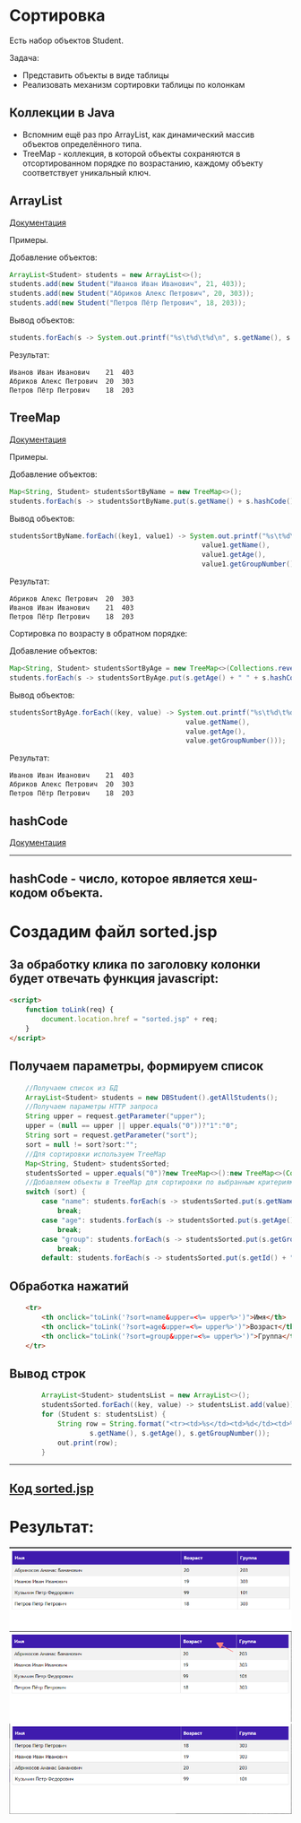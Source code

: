 # Сортировка

Есть набор объектов Student. 

Задача:
* Представить объекты в виде таблицы
* Реализовать механизм сортировки таблицы по колонкам

## Коллекции в Java

* Вспомним ещё раз про ArrayList, как динамический массив объектов определённого типа.
* TreeMap - коллекция, в которой объекты сохраняются в отсортированном порядке по возрастанию, каждому объекту соответствует уникальный ключ.

## ArrayList
[Документация](https://docs.oracle.com/javase/7/docs/api/java/util/ArrayList.html)

Примеры.

Добавление объектов:
```Java
ArrayList<Student> students = new ArrayList<>();
students.add(new Student("Иванов Иван Иванович", 21, 403));
students.add(new Student("Абриков Алекс Петрович", 20, 303));
students.add(new Student("Петров Пётр Петрович", 18, 203));
```

Вывод объектов:

```Java
students.forEach(s -> System.out.printf("%s\t%d\t%d\n", s.getName(), s.getAge(), s.getGroupNumber()));
```
Результат:

```
Иванов Иван Иванович	21	403
Абриков Алекс Петрович	20	303
Петров Пётр Петрович	18	203
```

## TreeMap
[Документация](https://docs.oracle.com/javase/7/docs/api/java/util/TreeMap.html)

Примеры.

Добавление объектов:
```Java
Map<String, Student> studentsSortByName = new TreeMap<>();
students.forEach(s -> studentsSortByName.put(s.getName() + s.hashCode(), s));
```

Вывод объектов:

```Java
studentsSortByName.forEach((key1, value1) -> System.out.printf("%s\t%d\t%d\n",
                                                value1.getName(),
                                                value1.getAge(),
                                                value1.getGroupNumber()));
```
Результат:

```
Абриков Алекс Петрович	20	303
Иванов Иван Иванович	21	403
Петров Пётр Петрович	18	203
```

Сортировка по возрасту в обратном порядке:

Добавление объектов:
```Java
Map<String, Student> studentsSortByAge = new TreeMap<>(Collections.reverseOrder());
students.forEach(s -> studentsSortByAge.put(s.getAge() + " " + s.hashCode(), s));
```

Вывод объектов:

```Java
studentsSortByAge.forEach((key, value) -> System.out.printf("%s\t%d\t%d\n",
                                            value.getName(),
                                            value.getAge(),
                                            value.getGroupNumber()));
```

Результат:

```
Иванов Иван Иванович	21	403
Абриков Алекс Петрович	20	303
Петров Пётр Петрович	18	203
```

## hashCode
[Документация](https://docs.oracle.com/javase/7/docs/api/java/lang/Object.html#hashCode())

---
hashCode - число, которое является хеш-кодом объекта.
---
# Создадим файл sorted.jsp

## За обработку клика по заголовку колонки будет отвечать функция javascript:

```HTML
<script>
    function toLink(req) {
        document.location.href = "sorted.jsp" + req;
    }
</script>
```

## Получаем параметры, формируем список
```Java
    //Получаем список из БД
    ArrayList<Student> students = new DBStudent().getAllStudents();
    //Получаем параметры HTTP запроса
    String upper = request.getParameter("upper");
    upper = (null == upper || upper.equals("0"))?"1":"0";
    String sort = request.getParameter("sort");
    sort = null != sort?sort:"";
    //Для сортировки используем TreeMap
    Map<String, Student> studentsSorted;
    studentsSorted = upper.equals("0")?new TreeMap<>():new TreeMap<>(Collections.reverseOrder());
    //Добавляем объекты в TreeMap для сортировки по выбранным критериям
    switch (sort) {
        case "name": students.forEach(s -> studentsSorted.put(s.getName() + s.hashCode(), s));
            break;
        case "age": students.forEach(s -> studentsSorted.put(s.getAge() + " " + s.hashCode(), s));
            break;
        case "group": students.forEach(s -> studentsSorted.put(s.getGroupNumber() + " " + s.hashCode(), s));
            break;
        default: students.forEach(s -> studentsSorted.put(s.getId() + " ", s));
```

## Обработка нажатий
```HTML
    <tr>
        <th onclick="toLink('?sort=name&upper=<%= upper%>')">Имя</th>
        <th onclick="toLink('?sort=age&upper=<%= upper%>')">Возраст</th>
        <th onclick="toLink('?sort=group&upper=<%= upper%>')">Группа</th>
    </tr>
```

## Вывод строк

```Java
        ArrayList<Student> studentsList = new ArrayList<>();
        studentsSorted.forEach((key, value) -> studentsList.add(value));
        for (Student s: studentsList) {
            String row = String.format("<tr><td>%s</td><td>%d</td><td>%d</td></tr>",
                    s.getName(), s.getAge(), s.getGroupNumber());
            out.print(row);
        }
```
---
[Код sorted.jsp](web/sorted.jsp)
---
# Результат:
![Результат](img/table.png)
![Результат](img/table1.png)
![Результат](img/table2.png)